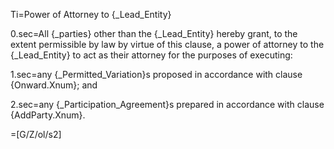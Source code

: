 Ti=Power of Attorney to {_Lead_Entity}

0.sec=All {_parties} other than the {_Lead_Entity} hereby grant, to the extent permissible by law by virtue of this clause, a power of attorney to the {_Lead_Entity} to act as their attorney for the purposes of executing:

1.sec=any {_Permitted_Variation}s proposed in accordance with clause {Onward.Xnum}; and

2.sec=any {_Participation_Agreement}s prepared in accordance with clause {AddParty.Xnum}. 

=[G/Z/ol/s2]
